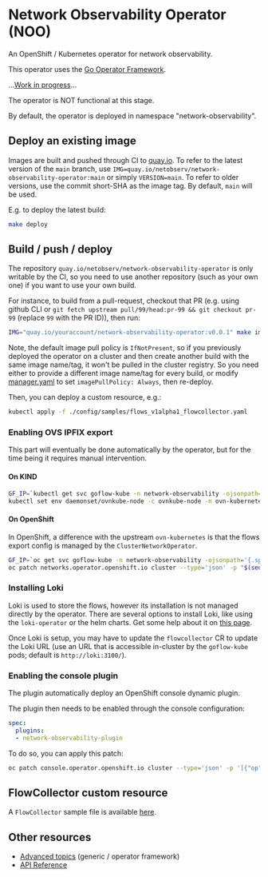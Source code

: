 # Network Observability Operator (NOO)

An OpenShift / Kubernetes operator for network observability.

This operator uses the [Go Operator Framework](https://sdk.operatorframework.io/).

...[Work in progress](https://issues.redhat.com/browse/NETOBSERV-46)...

The operator is NOT functional at this stage.

By default, the operator is deployed in namespace "network-observability".

## Deploy an existing image

Images are built and pushed through CI to [quay.io](https://quay.io/repository/netobserv/network-observability-operator?tab=tags). To refer to the latest version of the `main` branch, use `IMG=quay.io/netobserv/network-observability-operator:main` or simply `VERSION=main`. To refer to older versions, use the commit short-SHA as the image tag. By default, `main` will be used.

E.g. to deploy the latest build:

```bash
make deploy
```

## Build / push / deploy

The repository `quay.io/netobserv/network-observability-operator` is only writable by the CI, so you need to use another repository (such as your own one) if you want to use your own build.

For instance, to build from a pull-request, checkout that PR (e.g. using github CLI or `git fetch upstream pull/99/head:pr-99 && git checkout pr-99` (replace `99` with the PR ID)), then run:

```bash
IMG="quay.io/youraccount/network-observability-operator:v0.0.1" make image-build image-push deploy
```

Note, the default image pull policy is `IfNotPresent`, so if you previously deployed the operator on a cluster and then create another build with the same image name/tag, it won't be pulled in the cluster registry. So you need either to provide a different image name/tag for every build, or modify [manager.yaml](./config/manager/manager.yaml) to set `imagePullPolicy: Always`, then re-deploy.

Then, you can deploy a custom resource, e.g.:

```bash
kubectl apply -f ./config/samples/flows_v1alpha1_flowcollector.yaml
```

### Enabling OVS IPFIX export

This part will eventually be done automatically by the operator, but for the time being it requires manual intervention.

#### On KIND

```bash
GF_IP=`kubectl get svc goflow-kube -n network-observability -ojsonpath='{.spec.clusterIP}'` && echo $GF_IP
kubectl set env daemonset/ovnkube-node -c ovnkube-node -n ovn-kubernetes OVN_IPFIX_TARGETS="$GF_IP:2055"
```

#### On OpenShift

In OpenShift, a difference with the upstream `ovn-kubernetes` is that the flows export config is managed by the `ClusterNetworkOperator`.

```bash
GF_IP=`oc get svc goflow-kube -n network-observability -ojsonpath='{.spec.clusterIP}'` && echo $GF_IP
oc patch networks.operator.openshift.io cluster --type='json' -p "$(sed -e "s/GF_IP/$GF_IP/" ./config/samples/net-cluster-patch.json)"
```

### Installing Loki

Loki is used to store the flows, however its installation is not managed directly by the operator. There are several options to install Loki, like using the `loki-operator` or the helm charts. Get some help about it on [this page](https://github.com/netobserv/documents/blob/main/hack_loki.md).

Once Loki is setup, you may have to update the `flowcollector` CR to update the Loki URL (use an URL that is accessible in-cluster by the `goflow-kube` pods; default is `http://loki:3100/`).

### Enabling the console plugin

The plugin automatically deploy an OpenShift console dynamic plugin.

The plugin then needs to be enabled through the console configuration:

```yaml
spec:
  plugins:
  - network-observability-plugin
```

To do so, you can apply this patch:

```bash
oc patch console.operator.openshift.io cluster --type='json' -p '[{"op": "add", "path": "/spec/plugins", "value": ["network-observability-plugin"]}]'
```

## FlowCollector custom resource

A `FlowCollector` sample file is available [here](./config/samples/flows_v1alpha1_flowcollector.yaml).

## Other resources

- [Advanced topics](https://sdk.operatorframework.io/docs/building-operators/golang/advanced-topics/) (generic / operator framework)
- [API Reference](./docs/FlowCollector.md)

